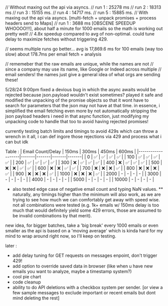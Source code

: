 // Without maxing out the api via asyncs.
// run 1 : 25278 ms
// run 2 : 18313 ms
// run 3 : 15155 ms.
// run 4 : 14717 ms.
// run 5 : 15885 ms.
// With maxing out the api via asyncs. [multi-fetch + unpack promises + process headers send to Maps]
// run 1 : 3688 ms [OBSCENE SPEEDUP WHOOOO!!!], about half a minute for 1000 emails so the math is working out pretty well! 
// 4.8x speedup compared to avg of non-optimal. could tune delay to maximize fetches without triggering 429.

// seems multiple runs go better... avg is 17,869.6 ms for 100 emails (way too slow) about 178.7ms per email fetch + analysis

// rememeber that the raw emails are unique, while the names are not
// since a company may use its name, like Google or Indeed across multiple
// email senders! the names just give a general idea of what orgs are sending these!

5/28/24 9:00pm fixed a devious bug in which the async awaits would be rejected because json.payload wouldn't exist sometimes? played it safe and modified the unpacking of the promise objects so that it wont have to search for parameters that the json may not have at that time. in essence, i simplified the email fetching even more by not automatically stripping the json payload headers i need in that async function, just modifying my unpacking code to handle that too to avoid having rejected promises!

currently testing batch limits and timings to avoid 429s which 
can throw a wrench in it all, i can def ingore those rejections via 429 and process what i can but idk

Table :
| Email Count/Delay | 150ms | 300ms | 450ms | 600ms |
|-------------------|-------|-------|-------|-------|
| 0                 | ✅     | ✅     | ✅     | ✅     |
| 100               | ✅     | ✅     | ✅     | ✅     |
| 200               | ✅     | ✅     | ✅     | ✅     |
| 300               | ❌     | ✅     | ✅     | ✅     |
| 400               | ❌     | ✅     | ✅     | ✅     |
| 500               | ❌     | ❌     | ✅     | ✅     |
| 600               | ❌     | ❌     | ✅     | ✅     |
| 700               | ❌     | ❌     | ❌     | ✅     |
| 800               | ❌     | ❌     | ❌     | ✅     |
| 900               | ❌     | ❌     | ❌     | ✅     |
| 1000              | ❌     | ❌     | ❌     | ✅     |
| 2000              | -     | -     | -     | -     |
| 3000              | -     | -     | -     | -     |
| 4000              | -     | -     | -     | -     |
| 5000              | -     | -     | -     | -     |
| 10000             | -     | -     | -     | -     |


* also tested edge case of negative email count and typing NaN values.
** naturally, any timings higher than the minimum will also work,
as we are trying to see how much we can comfortably get away with speed wise. not all combinations were tested (e.g. 1k+ emails w/ 150ms delay is too much that would definitely yield some 429 errors, those are assumed to be invalid combinations by that merit).


new idea, for bigger batches, take a 'big break' every 1000 emails or even smaller as the api is based on a 'moving average' which is kinda hard for my mind to wrap around right now, so I'll keep on testing.

later :

- add delay tuning for GET requests on messages enpoint, don't trigger 429!
- add option to override saved data in browser (like when u have new emails you want to analyze, maybe a timestamp system?)
- cool pie chart
- code cleanup
- ability to do API deletions with a checkbox system per sender. [or view a few sample messages to exclude important or recent emails but dont mind deleting the rest]